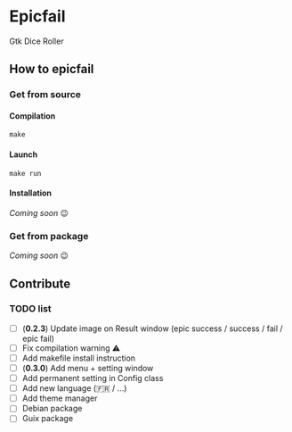 # Epicfail
Gtk Dice Roller

## How to epicfail
### Get from source
#### Compilation
```shell
make
```

#### Launch
```shell
make run
```

#### Installation
_Coming soon_ :wink:

### Get from package
_Coming soon_ :wink:

## Contribute
### TODO list
 - [ ] (**0.2.3**) Update image on Result window (epic success / success / fail / epic fail)
 - [ ] Fix compilation warning :warning:
 - [ ] Add makefile install instruction
 - [ ] (**0.3.0**) Add menu + setting window
 - [ ] Add permanent setting in Config class
 - [ ] Add new language (:fr: / ...)
 - [ ] Add theme manager
 - [ ] Debian package 
 - [ ] Guix package
